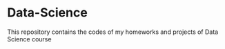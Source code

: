 # Data-Science
This repository contains the codes of my homeworks and projects of Data Science course
